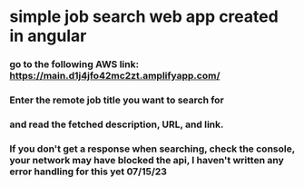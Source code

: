 # simple job search web app created in angular

### go to the following AWS link: https://main.d1j4jfo42mc2zt.amplifyapp.com/
### Enter the remote job title you want to search for
### and read the fetched description, URL, and link.
### If you don't get a response when searching, check the console, your network may have blocked the api, I haven't written any error handling for this yet 07/15/23